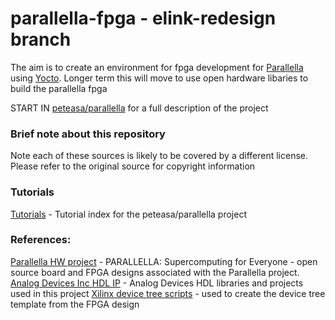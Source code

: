 # parallella-fpga - elink-redesign branch

The aim is to create an environment for fpga development for [Parallella](http://www.parallella.org/) using [Yocto](http://www.yoctoproject.org/). Longer term this will move to use open hardware libaries to build the parallella fpga

START IN [peteasa/parallella](https://github.com/peteasa/parallella/wiki/Home) for a full description of the project

### Brief note about this repository

Note each of these sources is likely to be covered by a different license.  Please refer to the original source for copyright information

### Tutorials

[Tutorials](https://github.com/peteasa/parallella/wiki/Tutorial-index) - Tutorial index for the peteasa/parallella project

### References:

[Parallella HW project](https://github.com/parallella/parallella-hw.git) - PARALLELLA: Supercomputing for Everyone - open source board and FPGA designs associated with the Parallella project.
[Analog Devices Inc HDL IP](https://github.com/analogdevicesinc/hdl) - Analog Devices HDL libraries and projects used in this project
[Xilinx device tree scripts](https://github.com/Xilinx/device-tree-xlnx) - used to create the device tree template from the FPGA design

